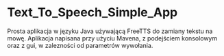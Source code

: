 # Text_To_Speech_Simple_App
Prosta aplikacja w języku Java używającą FreeTTS do zamiany tekstu na mowę. Aplikacja napisana przy użyciu Mavena, z podejściem konsolowym oraz z gui, w zalezności od parametrów wywołania.

